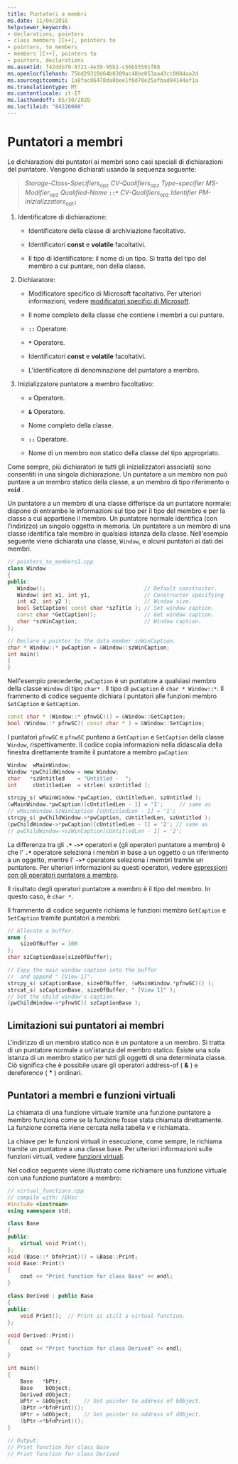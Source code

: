 ```yaml
---
title: Puntatori a membri
ms.date: 11/04/2016
helpviewer_keywords:
- declarations, pointers
- class members [C++], pointers to
- pointers, to members
- members [C++], pointers to
- pointers, declarations
ms.assetid: f42ddb79-9721-4e39-95b1-c56b55591f68
ms.openlocfilehash: 75bd29310d64b0309ac48be053aa43cc0084aa2d
ms.sourcegitcommit: 1a8fac06478da8bee1f6d70e25afbad94144af1a
ms.translationtype: MT
ms.contentlocale: it-IT
ms.lasthandoff: 05/30/2020
ms.locfileid: "84226088"
---
```

# <a name="pointers-to-members"></a>Puntatori a membri

Le dichiarazioni dei puntatori ai membri sono casi speciali di dichiarazioni del puntatore.  Vengono dichiarati usando la sequenza seguente:

> *Storage-Class-Specifiers*<sub>opz</sub> *CV-Qualifiers*<sub>opz</sub> *Type-specifier* *MS-Modifier*<sub>opz</sub> *Qualified-Name* **`::*`** *CV-Qualifiers*<sub>opz</sub> *Identifier* *PM-inizializzatore*<sub>opt</sub>**`;`**

1. Identificatore di dichiarazione:

   - Identificatore della classe di archiviazione facoltativo.

   - Identificatori **const** e **volatile** facoltativi.

   - Il tipo di identificatore: il nome di un tipo. Si tratta del tipo del membro a cui puntare, non della classe.

1. Dichiaratore:

   - Modificatore specifico di Microsoft facoltativo. Per ulteriori informazioni, vedere [modificatori specifici di Microsoft](../cpp/microsoft-specific-modifiers.md).

   - Il nome completo della classe che contiene i membri a cui puntare.

   - __`::`__ Operatore.

   - __`*`__ Operatore.

   - Identificatori **const** e **volatile** facoltativi.

   - L'identificatore di denominazione del puntatore a membro.

1. Inizializzatore puntatore a membro facoltativo:

   - **`=`** Operatore.

   - **`&`** Operatore.

   - Nome completo della classe.

   - __`::`__ Operatore.

   - Nome di un membro non statico della classe del tipo appropriato.

Come sempre, più dichiaratori (e tutti gli inizializzatori associati) sono consentiti in una singola dichiarazione. Un puntatore a un membro non può puntare a un membro statico della classe, a un membro di tipo riferimento o **`void`** .

Un puntatore a un membro di una classe differisce da un puntatore normale: dispone di entrambe le informazioni sul tipo per il tipo del membro e per la classe a cui appartiene il membro. Un puntatore normale identifica (con l'indirizzo) un singolo oggetto in memoria. Un puntatore a un membro di una classe identifica tale membro in qualsiasi istanza della classe. Nell'esempio seguente viene dichiarata una classe, `Window`, e alcuni puntatori ai dati dei membri.

```cpp
// pointers_to_members1.cpp
class Window
{
public:
   Window();                               // Default constructor.
   Window( int x1, int y1,                 // Constructor specifying
   int x2, int y2 );                       // Window size.
   bool SetCaption( const char *szTitle ); // Set window caption.
   const char *GetCaption();               // Get window caption.
   char *szWinCaption;                     // Window caption.
};

// Declare a pointer to the data member szWinCaption.
char * Window::* pwCaption = &Window::szWinCaption;
int main()
{
}
```

Nell'esempio precedente, `pwCaption` è un puntatore a qualsiasi membro della classe `Window` di tipo `char*` . Il tipo di `pwCaption` è `char * Window::*`. Il frammento di codice seguente dichiara i puntatori alle funzioni membro `SetCaption` e `GetCaption`.

```cpp
const char * (Window::* pfnwGC)() = &Window::GetCaption;
bool (Window::* pfnwSC)( const char * ) = &Window::SetCaption;
```

I puntatori `pfnwGC` e `pfnwSC` puntano a `GetCaption` e `SetCaption` della classe `Window`, rispettivamente. Il codice copia informazioni nella didascalia della finestra direttamente tramite il puntatore a membro `pwCaption`:

```cpp
Window  wMainWindow;
Window *pwChildWindow = new Window;
char   *szUntitled    = "Untitled -  ";
int     cUntitledLen  = strlen( szUntitled );

strcpy_s( wMainWindow.*pwCaption, cUntitledLen, szUntitled );
(wMainWindow.*pwCaption)[cUntitledLen - 1] = '1';     // same as
// wMainWindow.SzWinCaption [cUntitledLen - 1] = '1';
strcpy_s( pwChildWindow->*pwCaption, cUntitledLen, szUntitled );
(pwChildWindow->*pwCaption)[cUntitledLen - 1] = '2'; // same as
// pwChildWindow->szWinCaption[cUntitledLen - 1] = '2';
```

La differenza tra gli **`.*`** **`->*`** operatori e (gli operatori puntatore a membro) è che l' **`.*`** operatore seleziona i membri in base a un oggetto o un riferimento a un oggetto, mentre l' **`->*`** operatore seleziona i membri tramite un puntatore. Per ulteriori informazioni su questi operatori, vedere [espressioni con gli operatori puntatore a membro](../cpp/pointer-to-member-operators-dot-star-and-star.md).

Il risultato degli operatori puntatore a membro è il tipo del membro. In questo caso, è `char *`.

Il frammento di codice seguente richiama le funzioni membro `GetCaption` e `SetCaption` tramite puntatori a membri:

```cpp
// Allocate a buffer.
enum {
    sizeOfBuffer = 100
};
char szCaptionBase[sizeOfBuffer];

// Copy the main window caption into the buffer
//  and append " [View 1]".
strcpy_s( szCaptionBase, sizeOfBuffer, (wMainWindow.*pfnwGC)() );
strcat_s( szCaptionBase, sizeOfBuffer, " [View 1]" );
// Set the child window's caption.
(pwChildWindow->*pfnwSC)( szCaptionBase );
```

## <a name="restrictions-on-pointers-to-members"></a>Limitazioni sui puntatori ai membri

L'indirizzo di un membro statico non è un puntatore a un membro. Si tratta di un puntatore normale a un'istanza del membro statico. Esiste una sola istanza di un membro statico per tutti gli oggetti di una determinata classe. Ciò significa che è possibile usare gli operatori address-of ( **&** ) e dereference ( <strong>\*</strong> ) ordinari.

## <a name="pointers-to-members-and-virtual-functions"></a>Puntatori a membri e funzioni virtuali

La chiamata di una funzione virtuale tramite una funzione puntatore a membro funziona come se la funzione fosse stata chiamata direttamente. La funzione corretta viene cercata nella tabella v e richiamata.

La chiave per le funzioni virtuali in esecuzione, come sempre, le richiama tramite un puntatore a una classe base. Per ulteriori informazioni sulle funzioni virtuali, vedere [funzioni virtuali](../cpp/virtual-functions.md).

Nel codice seguente viene illustrato come richiamare una funzione virtuale con una funzione puntatore a membro:

```cpp
// virtual_functions.cpp
// compile with: /EHsc
#include <iostream>
using namespace std;

class Base
{
public:
    virtual void Print();
};
void (Base::* bfnPrint)() = &Base::Print;
void Base::Print()
{
    cout << "Print function for class Base" << endl;
}

class Derived : public Base
{
public:
    void Print();  // Print is still a virtual function.
};

void Derived::Print()
{
    cout << "Print function for class Derived" << endl;
}

int main()
{
    Base   *bPtr;
    Base    bObject;
    Derived dObject;
    bPtr = &bObject;    // Set pointer to address of bObject.
    (bPtr->*bfnPrint)();
    bPtr = &dObject;    // Set pointer to address of dObject.
    (bPtr->*bfnPrint)();
}

// Output:
// Print function for class Base
// Print function for class Derived
```
